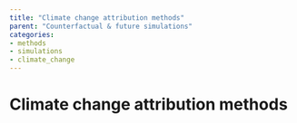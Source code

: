 ```yaml
---
title: "Climate change attribution methods"
parent: "Counterfactual & future simulations"
categories:
- methods
- simulations
- climate_change
---
```



# Climate change attribution methods
